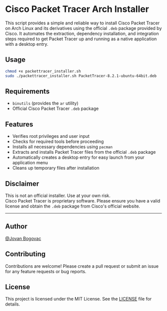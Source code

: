 # Cisco Packet Tracer Arch Installer

This script provides a simple and reliable way to install Cisco Packet Tracer on Arch Linux and its derivatives using the official `.deb` package provided by Cisco. It automates the extraction, dependency installation, and integration steps required to get Packet Tracer up and running as a native application with a desktop entry.

## Usage

```bash
chmod +x packettracer_installer.sh
sudo ./packettracer_installer.sh PacketTracer-8.2.1-ubuntu-64bit.deb
```

## Requirements

- `binutils` (provides the `ar` utility)
- Official Cisco Packet Tracer `.deb` package

## Features

- Verifies root privileges and user input
- Checks for required tools before proceeding
- Installs all necessary dependencies using `pacman`
- Extracts and installs Packet Tracer files from the official `.deb` package
- Automatically creates a desktop entry for easy launch from your application menu
- Cleans up temporary files after installation

## Disclaimer

This is not an official installer. Use at your own risk.  
Cisco Packet Tracer is proprietary software. Please ensure you have a valid license and obtain the `.deb` package from Cisco's official website.

---

## Author

[@Jovan Bogovac](https://github.com/pr00x)

## Contributing

Contributions are welcome! Please create a pull request or submit an issue for any feature requests or bug reports.

## License

This project is licensed under the MIT License. See the [LICENSE](LICENSE) file for details.